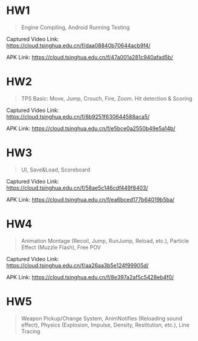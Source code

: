 # HW1

> Engine Compiling, Android Running Testing

Captured Video Link: https://cloud.tsinghua.edu.cn/f/daa08840b70644acb9f4/

APK Link: https://cloud.tsinghua.edu.cn/f/47a001a281c940afad5b/

# HW2

> TPS Basic: Move, Jump, Crouch, Fire, Zoom. Hit detection & Scoring

Captured Video Link: https://cloud.tsinghua.edu.cn/f/8b9251f630644588aca5/

APK Link: https://cloud.tsinghua.edu.cn/f/e5bce0a2550b49e5a14b/

# HW3

> UI, Save&Load, Scoreboard

Captured Video Link: https://cloud.tsinghua.edu.cn/f/58ae5c146cdf449f8403/

APK Link: https://cloud.tsinghua.edu.cn/f/ea6bced177b64019b5ba/

# HW4

> Animation Montage (Recoil, Jump, RunJump, Reload, etc.), Particle Effect (Muzzle Flash), Free POV

Captured Video Link: https://cloud.tsinghua.edu.cn/f/aa26aa3b5e124f99905d/

APK Link: https://cloud.tsinghua.edu.cn/f/8e397a2af5c5428eb4f0/

# HW5

> Weapon Pickup/Change System, AnimNotifies (Reloading sound effect), Physics (Explosion, Impulse, Density, Restitution, etc.), Line Tracing